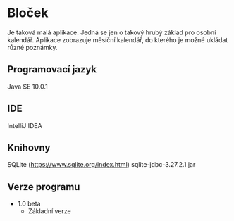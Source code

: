 # Bloček
Je taková malá aplikace. Jedná se jen o takový hrubý základ pro osobní kalendář. Aplikace zobrazuje měsíční kalendář, do kterého je možné ukládat různé poznámky.

## Programovací jazyk

Java SE 10.0.1

## IDE

IntelliJ IDEA

## Knihovny

SQLite (https://www.sqlite.org/index.html)
sqlite-jdbc-3.27.2.1.jar

## Verze programu

* 1.0 beta
    * Základní verze
